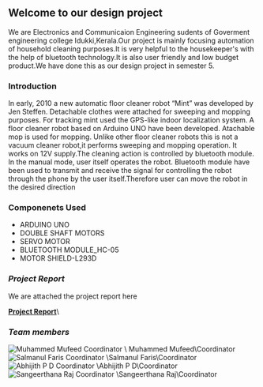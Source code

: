 ## Welcome to our design project
We are Electronics and Communicaion Engineering sudents of Goverment engineering college Idukki,Kerala.Our project is mainly focusing automation of household cleaning purposes.It is very helpful to the housekeeper's with the help of bluetooth technology.It is also user friendly and low budget product.We have done this as our design project in semester 5.

### Introduction

In early, 2010 a new automatic floor cleaner robot “Mint” was developed by Jen 
Steffen. Detachable clothes were attached for sweeping and mopping purposes. For 
tracking mint used the GPS-like indoor localization system.
A floor cleaner robot based on Arduino UNO have been developed. Atachable mop 
is used for mopping. Unlike other floor cleaner robots this is not a vacuum cleaner robot,it 
performs sweeping and mopping operation. It works on 12V supply.The cleaning action is 
controlled by bluetooth module.
In the manual mode, user itself operates the robot.
Bluetooth module have been used to transmit and receive the signal for controlling the 
robot through the phone by the user itself.Therefore user can move the robot in the desired direction

### Componenets Used

 * ARDUINO UNO
 * DOUBLE SHAFT MOTORS
 * SERVO MOTOR
 * BLUETOOTH MODULE_HC-05
 * MOTOR SHIELD-L293D

### _Project Report_

We are attached the project report here

 **[Project Report](https://abhijithpd01.github.io/Project-Report/proect.pdf.pdf)**\



### _Team members_

   ![Muhammed Mufeed Coordinator](https://abhijithpd01.github.io/Photo/IMG-20191008-WA0382.jpg)
 \ Muhammed Mufeed\Coordinator
   ![Salmanul Faris Coordinator](https://abhijithpd01.github.io/Photo/Screenshot_20200809-090601.png)
\Salmanul Faris\Coordinator
   ![Abhijith P D Coordinator](https://abhijithpd01.github.io/Photo/FB_IMG_1596946663973.jpg)
\Abhijith P D\Coordinator
   ![Sangeerthana Raj Coordinator](https://abhijithpd01.github.io/Photo/Screenshot_20200809-094522.png)
\Sangeerthana Raj\Coordinator

